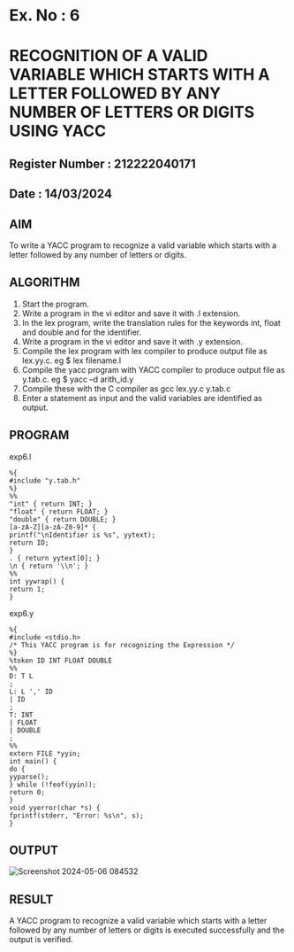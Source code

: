 # Ex. No : 6	
# RECOGNITION OF A VALID VARIABLE WHICH STARTS WITH A LETTER FOLLOWED BY ANY NUMBER OF LETTERS OR DIGITS USING YACC
## Register Number : 212222040171
## Date : 14/03/2024

## AIM   
To write a YACC program to recognize a valid variable which starts with a letter followed by any number of letters or digits.

## ALGORITHM
1.	Start the program.
2.	Write a program in the vi editor and save it with .l extension.
3.	In the lex program, write the translation rules for the keywords int, float and double and for the identifier.
4.	Write a program in the vi editor and save it with .y extension.
5.	Compile the lex program with lex compiler to produce output file as lex.yy.c. eg $ lex filename.l
6.	Compile the yacc program with YACC compiler to produce output file as y.tab.c. eg $ yacc –d arith_id.y
7.	Compile these with the C compiler as gcc lex.yy.c y.tab.c
8.	Enter a statement as input and the valid variables are identified as output.

## PROGRAM

exp6.l

	%{
	#include "y.tab.h"
	%}
	%%
	"int" { return INT; }
	"float" { return FLOAT; }
	"double" { return DOUBLE; }
	[a-zA-Z][a-zA-Z0-9]* {
	printf("\nIdentifier is %s", yytext);
	return ID;
	}
	. { return yytext[0]; }
	\n { return '\\n'; }
	%%
	int yywrap() {
	return 1;
	}

exp6.y

	%{
	#include <stdio.h>
	/* This YACC program is for recognizing the Expression */
	%}
	%token ID INT FLOAT DOUBLE
	%%
	D: T L
	;
	L: L ',' ID
	| ID
	;
	T: INT
	| FLOAT
	| DOUBLE
	;
	%%
	extern FILE *yyin;
	int main() {
	do {
	yyparse();
	} while (!feof(yyin));
	return 0;
	}
	void yyerror(char *s) {
	fprintf(stderr, "Error: %s\n", s);
	}

## OUTPUT 

![Screenshot 2024-05-06 084532](https://github.com/Vishalsaravana/19CS409-Compiler-Design-Lab/assets/119103912/df477867-2f13-4778-bf98-c767fde68cb4)


## RESULT
A  YACC program to recognize a valid variable which starts with a letter followed by any number of letters or digits is executed successfully and the output is verified.



